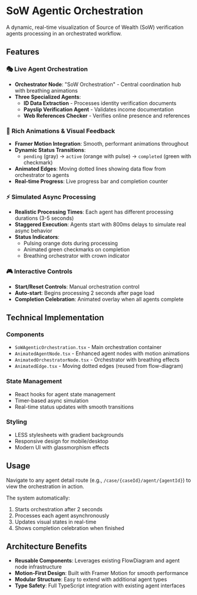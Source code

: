 # SoW Agentic Orchestration

A dynamic, real-time visualization of Source of Wealth (SoW) verification agents processing in an orchestrated workflow.

## Features

### 🎭 **Live Agent Orchestration**
- **Orchestrator Node**: "SoW Orchestration" - Central coordination hub with breathing animations
- **Three Specialized Agents**:
  - **ID Data Extraction** - Processes identity verification documents
  - **Payslip Verification Agent** - Validates income documentation
  - **Web References Checker** - Verifies online presence and references

### 🎨 **Rich Animations & Visual Feedback**
- **Framer Motion Integration**: Smooth, performant animations throughout
- **Dynamic Status Transitions**: 
  - `pending` (gray) → `active` (orange with pulse) → `completed` (green with checkmark)
- **Animated Edges**: Moving dotted lines showing data flow from orchestrator to agents
- **Real-time Progress**: Live progress bar and completion counter

### ⚡ **Simulated Async Processing**
- **Realistic Processing Times**: Each agent has different processing durations (3-5 seconds)
- **Staggered Execution**: Agents start with 800ms delays to simulate real async behavior
- **Status Indicators**: 
  - Pulsing orange dots during processing
  - Animated green checkmarks on completion
  - Breathing orchestrator with crown indicator

### 🎮 **Interactive Controls**
- **Start/Reset Controls**: Manual orchestration control
- **Auto-start**: Begins processing 2 seconds after page load
- **Completion Celebration**: Animated overlay when all agents complete

## Technical Implementation

### Components
- `SoWAgenticOrchestration.tsx` - Main orchestration container
- `AnimatedAgentNode.tsx` - Enhanced agent nodes with motion animations
- `AnimatedOrchestratorNode.tsx` - Orchestrator with breathing effects
- `AnimatedEdge.tsx` - Moving dotted edges (reused from flow-diagram)

### State Management
- React hooks for agent state management
- Timer-based async simulation
- Real-time status updates with smooth transitions

### Styling
- LESS stylesheets with gradient backgrounds
- Responsive design for mobile/desktop
- Modern UI with glassmorphism effects

## Usage

Navigate to any agent detail route (e.g., `/case/{caseId}/agent/{agentId}`) to view the orchestration in action.

The system automatically:
1. Starts orchestration after 2 seconds
2. Processes each agent asynchronously
3. Updates visual states in real-time
4. Shows completion celebration when finished

## Architecture Benefits

- **Reusable Components**: Leverages existing FlowDiagram and agent node infrastructure
- **Motion-First Design**: Built with Framer Motion for smooth performance
- **Modular Structure**: Easy to extend with additional agent types
- **Type Safety**: Full TypeScript integration with existing agent interfaces
